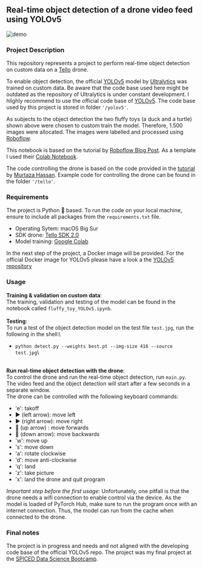 ## **Real-time object detection of a drone video feed using YOLOv5**

![demo](demo.gif)

### **Project Description**
This repository represents a project to perform real-time object detection on custom data on a [Tello](https://www.ryzerobotics.com/de/tello) drone.

To enable object detection, the official [YOLOv5](https://github.com/ultralytics/yolov5) model by [Ultralytics](https://www.ultralytics.com/) was trained on custom data. Be aware that the code base used here might be outdated as the repository of Ultralytics is under constant development. I hlighly recommend to use the official code base of [YOLOv5](https://github.com/ultralytics/yolov5). The code base used by this project is stored in folder `'/yolov5'`.

As subjects to the object detection the two fluffy toys (a duck and a turtle) shown above were chosen to custom train the model. Therefore, 1.500 images were allocated. The images were labelled and processed using [Roboflow](https://roboflow.com/).

This notebook is based on the tutorial by [Roboflow Blog Post](https://blog.roboflow.ai/how-to-train-yolov5-on-a-custom-dataset/). As a template I used their [Colab Notebook](https://colab.research.google.com/drive/1gDZ2xcTOgR39tGGs-EZ6i3RTs16wmzZQ).

The code controlling the drone is based on the code provided in the [tutorial](https://www.murtazahassan.com/courses/drone-programming/) by [Murtaza Hassan](https://www.murtazahassan.com/). Example code for controlling the drone can be found in the folder `'/tello'`.

### **Requirements**
The project is Python 🐍 based. To run the code on your local machine, ensure to include all packages from the `requirements.txt` file.

* Operating Sytem: macOS Big Sur
* SDK drone: [Tello SDK 2.0](https://dl-cdn.ryzerobotics.com/downloads/Tello/Tello%20SDK%202.0%20User%20Guide.pdf)
* Model training: [Google Colab](https://colab.research.google.com/)

In the next step of the project, a Docker image will be provided. For the official Docker image for YOLOv5 please have a look a the [YOLOv5 repository](https://github.com/ultralytics/yolov5)

### **Usage**
**Training & validation on custom data**:\
The training, validation and testing of the model can be found in the notebook called `fluffy_toy_YOLOv5.ipynb`.\
\
**Testing**:\
To run a test of the object detection model on the test file `test.jpg`, run the following in the shell:\
* `python detect.py --weights best.pt --img-size 416 --source test.jpg`\

\
**Run real-time object detection with the drone**:\
To control the drone and run the real-time object detection, run `main.py`. The video feed and the object detection will start after a few seconds in a separate window.\
The drone can be controlled with the following keyboard commands:

* 'e': takoff
* ▶️ (left arrow): move left
* ▶️ (right arrow): move right
* 🔼 (up arrow) : move forwards
* 🔽 (down arrow): move backwards
* 'w': move up
* 's': move down
* 'a': rotate clockwise
* 'd': move anti-clockwise
* 'q': land
* 'z': take picture
* 'x': land the drone and quit program

*Important step before the first usage*: Unfortunately, one pitfall is that the drone needs a wifi connection to enable control via the device. As the model is loaded of PyTorch Hub, make sure to run the program once with an internet connection. Thus, the model can run from the cache when connected to the drone.  

### **Final notes**
The project is in progress and needs and not aligned with the developing code base of the official YOLOv5 repo. The project was my final project at the [SPICED Data Science Bootcamp](https://www.spiced-academy.com/en/program/data-science).